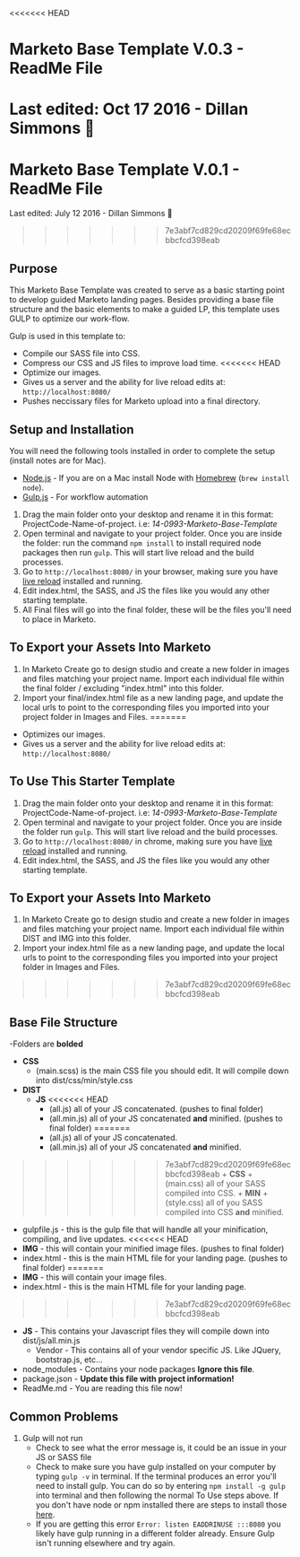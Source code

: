 <<<<<<< HEAD
# Marketo Base Template V.0.3 - ReadMe File
Last edited: Oct 17 2016 - Dillan Simmons :robot:
=======
# Marketo Base Template V.0.1 - ReadMe File
Last edited: July 12 2016 - Dillan Simmons :robot:
>>>>>>> 7e3abf7cd829cd20209f69fe68ecbbcfcd398eab

## Purpose

This Marketo Base Template was created to serve as a basic starting point to develop guided Marketo landing pages. Besides providing a base file structure and the basic elements to make a guided LP, this template uses GULP to optimize our work-flow. 

Gulp is used in this template to:

* Compile our SASS file into CSS.
* Compress our CSS and JS files to improve load time.
<<<<<<< HEAD
* Optimize our images.
* Gives us a server and the ability for live reload edits at: `http://localhost:8080/`
* Pushes neccissary files for Marketo upload into a final directory. 

## Setup and Installation

You will need the following tools installed in order to complete the setup (install notes are for Mac).

- [Node.js](http://nodejs.org) - If you are on a Mac install Node with [Homebrew](http://brew.sh/) (`brew install node`).
- [Gulp.js](https://github.com/gulpjs/gulp/blob/master/docs/getting-started.md) - For workflow automation

1. Drag the main folder onto your desktop and rename it in this format: ProjectCode-Name-of-project. i.e: *14-0993-Marketo-Base-Template*
2. Open terminal and navigate to your project folder. Once you are inside the folder: run the command `npm install` to install required node packages then run `gulp`. This will start live reload and the build processes.
3. Go to `http://localhost:8080/` in your browser, making sure you have [live reload](https://chrome.google.com/webstore/detail/livereload/jnihajbhpnppcggbcgedagnkighmdlei) installed and running. 
4. Edit index.html, the SASS, and JS the files like you would any other starting template. 
5. All Final files will go into the final folder, these will be the files you'll need to place in Marketo. 

## To Export your Assets Into Marketo

1. In Marketo Create go to design studio and create a new folder in images and files matching your project name. Import each individual file within the final folder / excluding "index.html" into this folder.
2. Import your final/index.html file as a new landing page, and update the local urls to point to the corresponding files you imported into your project folder in Images and Files. 
=======
* Optimizes our images.
* Gives us a server and the ability for live reload edits at: `http://localhost:8080/`

## To Use This Starter Template

1. Drag the main folder onto your desktop and rename it in this format: ProjectCode-Name-of-project. i.e: *14-0993-Marketo-Base-Template*
2. Open terminal and navigate to your project folder. Once you are inside the folder run `gulp`. This will start live reload and the build processes.
3. Go to `http://localhost:8080/` in chrome, making sure you have [live reload](https://chrome.google.com/webstore/detail/livereload/jnihajbhpnppcggbcgedagnkighmdlei) installed and running. 
4. Edit index.html, the SASS, and JS the files like you would any other starting template. 

## To Export your Assets Into Marketo

1. In Marketo Create go to design studio and create a new folder in images and files matching your project name. Import each individual file within DIST and IMG into this folder.
2. Import your index.html file as a new landing page, and update the local urls to point to the corresponding files you imported into your project folder in Images and Files. 
>>>>>>> 7e3abf7cd829cd20209f69fe68ecbbcfcd398eab

## Base File Structure

-Folders are **bolded**

* **CSS**
	+ (main.scss) is the main CSS file you should edit. It will compile down into dist/css/min/style.css
* **DIST**
	+ **JS** 
<<<<<<< HEAD
		+ (all.js) all of your JS concatenated. (pushes to final folder)
		+ (all.min.js) all of your  JS concatenated **and** minified. (pushes to final folder)
=======
		+ (all.js) all of your JS concatenated. 
		+ (all.min.js) all of your  JS concatenated **and** minified. 
>>>>>>> 7e3abf7cd829cd20209f69fe68ecbbcfcd398eab
	+ **CSS**
		+ (main.css) all of your SASS compiled into CSS.
		+ **MIN**
			+ (style.css) all of you SASS compiled into CSS **and** minified. 
* gulpfile.js - this is the gulp file that will handle all your minification, compiling, and live updates.
<<<<<<< HEAD
* **IMG** - this will contain your minified image files. (pushes to final folder)
* index.html - this is the main HTML file for your landing page. (pushes to final folder)
=======
* **IMG** - this will contain your image files.
* index.html - this is the main HTML file for your landing page. 
>>>>>>> 7e3abf7cd829cd20209f69fe68ecbbcfcd398eab
* **JS** - This contains your Javascript files they will compile down into dist/js/all.min.js 
	+ Vendor - This contains all of your vendor specific JS. Like JQuery, bootstrap.js, etc...
* node_modules - Contains your node packages **Ignore this file**.
* package.json - **Update this file with project information!**
* ReadMe.md - You are reading this file now! 

## Common Problems
1. Gulp will not run
	* Check to see what the error message is, it could be an issue in your JS or SASS file
	* Check to make sure you have gulp installed on your computer by typing `gulp -v` in terminal. If the terminal produces an error you'll need to install gulp. You can do so by entering `npm install -g gulp` into terminal and then following the normal To Use steps above. If you don't have node or npm installed there are steps to install those [here](https://travismaynard.com/writing/getting-started-with-gulp).
	* If you are getting this error `Error: listen EADDRINUSE :::8080` you likely have gulp running in a different folder already. Ensure Gulp isn't running elsewhere and try again. 

